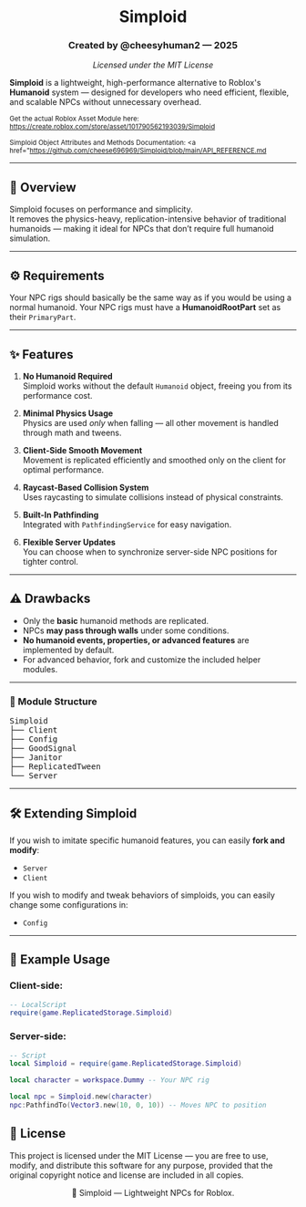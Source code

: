 <div align="center">
   
# Simploid

### Created by @cheesyhuman2 — 2025  
*Licensed under the MIT License*

</div>

**Simploid** is a lightweight, high-performance alternative to Roblox's **Humanoid** system — designed for developers who need efficient, flexible, and scalable NPCs without unnecessary overhead.

<sub>Get the actual Roblox Asset Module here:  
<a href="https://create.roblox.com/store/asset/101790562193039/Simploid">https://create.roblox.com/store/asset/101790562193039/Simploid</a></sub>

<sub>Simploid Object Attributes and Methods Documentation:
<a href="https://github.com/cheese696969/Simploid/blob/main/API_REFERENCE.md</a></sub>

---

## 🚀 Overview

Simploid focuses on performance and simplicity.  
It removes the physics-heavy, replication-intensive behavior of traditional humanoids — making it ideal for NPCs that don’t require full humanoid simulation.

---

## ⚙️ Requirements
Your NPC rigs should basically be the same way as if you would be using a normal humanoid.
Your NPC rigs must have a **HumanoidRootPart** set as their `PrimaryPart`.

---

## ✨ Features

1. **No Humanoid Required**  
   Simploid works without the default `Humanoid` object, freeing you from its performance cost.

2. **Minimal Physics Usage**  
   Physics are used *only* when falling — all other movement is handled through math and tweens.

3. **Client-Side Smooth Movement**  
   Movement is replicated efficiently and smoothed only on the client for optimal performance.

4. **Raycast-Based Collision System**  
   Uses raycasting to simulate collisions instead of physical constraints.

5. **Built-In Pathfinding**  
   Integrated with `PathfindingService` for easy navigation.

6. **Flexible Server Updates**  
   You can choose when to synchronize server-side NPC positions for tighter control.

---

## ⚠️ Drawbacks

- Only the **basic** humanoid methods are replicated.  
- NPCs **may pass through walls** under some conditions.  
- **No humanoid events, properties, or advanced features** are implemented by default.  
- For advanced behavior, fork and customize the included helper modules.

---

<h3>🧩 Module Structure</h3>
<pre>
Simploid
├── Client
├── Config
├── GoodSignal
├── Janitor
├── ReplicatedTween
└── Server
</pre>

---

## 🛠️ Extending Simploid

If you wish to imitate specific humanoid features, you can easily **fork and modify**:
- `Server`
- `Client`
  
If you wish to modify and tweak behaviors of simploids, you can easily change some configurations in:
- `Config`

---

## 🧠 Example Usage

### Client-side:
```lua
-- LocalScript
require(game.ReplicatedStorage.Simploid)
```

### Server-side:
```lua
-- Script
local Simploid = require(game.ReplicatedStorage.Simploid)

local character = workspace.Dummy -- Your NPC rig

local npc = Simploid.new(character)
npc:PathfindTo(Vector3.new(10, 0, 10)) -- Moves NPC to position
```

## 🧾 License
This project is licensed under the MIT License —
you are free to use, modify, and distribute this software for any purpose, provided that the original copyright notice and license are included in all copies.

<div align="center">
🧩 Simploid — Lightweight NPCs for Roblox.
</div>
